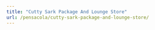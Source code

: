 ```yaml
---
title: "Cutty Sark Package And Lounge Store"
url: /pensacola/cutty-sark-package-and-lounge-store/
---
```

